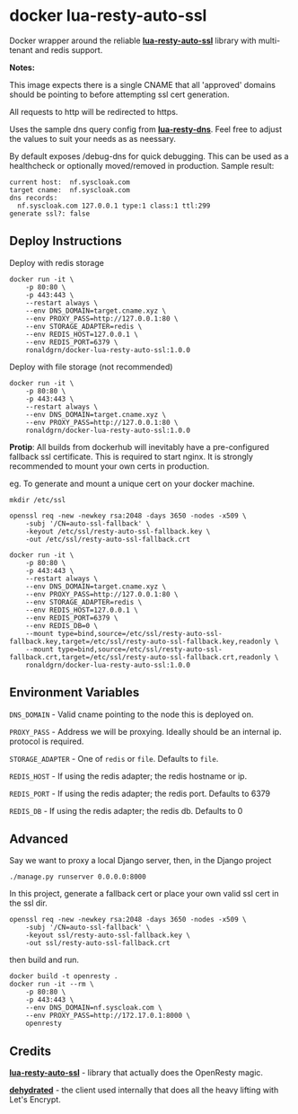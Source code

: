 # docker lua-resty-auto-ssl

Docker wrapper around the reliable **[lua-resty-auto-ssl](https://github.com/GUI/lua-resty-auto-ssl)** library with multi-tenant and redis support.

**Notes:**

This image expects there is a single CNAME that all 'approved' domains should be pointing to before attempting ssl cert generation.

All requests to http will be redirected to https.

Uses the sample dns query config from **[lua-resty-dns](https://github.com/openresty/lua-resty-dns)**. Feel free to adjust the values to suit your needs as as neessary.

By default exposes /debug-dns for quick debugging. This can be used as a healthcheck or optionally moved/removed in production. Sample result:

```
current host:  nf.syscloak.com
target cname:  nf.syscloak.com
dns records:
  nf.syscloak.com 127.0.0.1 type:1 class:1 ttl:299
generate ssl?: false
```


## Deploy Instructions

Deploy with redis storage
```
docker run -it \
    -p 80:80 \
    -p 443:443 \
    --restart always \
    --env DNS_DOMAIN=target.cname.xyz \
    --env PROXY_PASS=http://127.0.0.1:80 \
    --env STORAGE_ADAPTER=redis \
    --env REDIS_HOST=127.0.0.1 \
    --env REDIS_PORT=6379 \
    ronaldgrn/docker-lua-resty-auto-ssl:1.0.0
```

Deploy with file storage (not recommended)
```
docker run -it \
    -p 80:80 \
    -p 443:443 \
    --restart always \
    --env DNS_DOMAIN=target.cname.xyz \
    --env PROXY_PASS=http://127.0.0.1:80 \
    ronaldgrn/docker-lua-resty-auto-ssl:1.0.0
```

**Protip**: All builds from dockerhub will inevitably have a pre-configured fallback ssl certificate. This is required to start nginx. It is strongly recommended to mount your own certs in production.

eg. To generate and mount a unique cert on your docker machine.
```
mkdir /etc/ssl
```
```
openssl req -new -newkey rsa:2048 -days 3650 -nodes -x509 \
    -subj '/CN=auto-ssl-fallback' \
    -keyout /etc/ssl/resty-auto-ssl-fallback.key \
    -out /etc/ssl/resty-auto-ssl-fallback.crt
```
```
docker run -it \
    -p 80:80 \
    -p 443:443 \
    --restart always \
    --env DNS_DOMAIN=target.cname.xyz \
    --env PROXY_PASS=http://127.0.0.1:80 \
    --env STORAGE_ADAPTER=redis \
    --env REDIS_HOST=127.0.0.1 \
    --env REDIS_PORT=6379 \
    --env REDIS_DB=0 \
    --mount type=bind,source=/etc/ssl/resty-auto-ssl-fallback.key,target=/etc/ssl/resty-auto-ssl-fallback.key,readonly \
    --mount type=bind,source=/etc/ssl/resty-auto-ssl-fallback.crt,target=/etc/ssl/resty-auto-ssl-fallback.crt,readonly \
    ronaldgrn/docker-lua-resty-auto-ssl:1.0.0
```

## Environment Variables

`DNS_DOMAIN` - Valid cname pointing to the node this is deployed on.

`PROXY_PASS` - Address we will be proxying. Ideally should be an internal ip. protocol is required.

`STORAGE_ADAPTER` - One of `redis` or `file`. Defaults to `file`.

`REDIS_HOST` - If using the redis adapter; the redis hostname or ip.

`REDIS_PORT` - If using the redis adapter; the redis port. Defaults to 6379

`REDIS_DB` - If using the redis adapter; the redis db. Defaults to 0


## Advanced
Say we want to proxy a local Django server, then, in the Django project

```
./manage.py runserver 0.0.0.0:8000
```

In this project, generate a fallback cert or place your own valid ssl cert in the ssl dir.
```
openssl req -new -newkey rsa:2048 -days 3650 -nodes -x509 \
    -subj '/CN=auto-ssl-fallback' \
    -keyout ssl/resty-auto-ssl-fallback.key \
    -out ssl/resty-auto-ssl-fallback.crt
```

then build and run.
```
docker build -t openresty .
docker run -it --rm \
    -p 80:80 \
    -p 443:443 \
    --env DNS_DOMAIN=nf.syscloak.com \
    --env PROXY_PASS=http://172.17.0.1:8000 \
    openresty
```


## Credits

**[lua-resty-auto-ssl](https://github.com/GUI/lua-resty-auto-ssl)** - library that actually does the OpenResty magic.

**[dehydrated](https://github.com/lukas2511/dehydrated)** - the client used internally that does all the heavy lifting with Let's Encrypt.